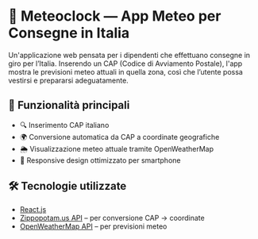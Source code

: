 # 📍 Meteoclock — App Meteo per Consegne in Italia

Un'applicazione web pensata per i dipendenti che effettuano consegne in giro per l’Italia. Inserendo un CAP (Codice di Avviamento Postale), l'app mostra le previsioni meteo attuali in quella zona, così che l’utente possa vestirsi e prepararsi adeguatamente.

## 🚀 Funzionalità principali

- 🔍 Inserimento CAP italiano
- 🌍 Conversione automatica da CAP a coordinate geografiche
- 🌦️ Visualizzazione meteo attuale tramite OpenWeatherMap
- 📱 Responsive design ottimizzato per smartphone

## 🛠️ Tecnologie utilizzate

- [React.js](https://reactjs.org/)
- [Zippopotam.us API](https://zippopotam.us/) – per conversione CAP → coordinate
- [OpenWeatherMap API](https://openweathermap.org/api) – per previsioni meteo
